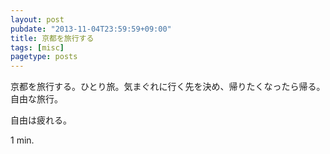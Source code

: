 ```yaml
---
layout: post
pubdate: "2013-11-04T23:59:59+09:00"
title: 京都を旅行する
tags: [misc]
pagetype: posts
---
```

京都を旅行する。ひとり旅。気まぐれに行く先を決め、帰りたくなったら帰る。自由な旅行。

自由は疲れる。

1 min.
